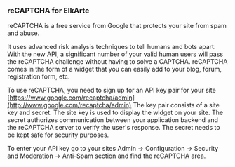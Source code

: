 ### reCAPTCHA for ElkArte

reCAPTCHA is a free service from Google that protects your site from spam and abuse.

It uses advanced risk analysis techniques to tell humans and bots apart. With the new API, a significant number of your valid human users will pass the reCAPTCHA challenge without having to solve a CAPTCHA. reCAPTCHA comes in the form of a widget that you can easily add to your blog, forum, registration form, etc.

To use reCAPTCHA, you need to sign up for an API key pair for your site [https://www.google.com/recaptcha/admin](http://www.google.com/recaptcha/admin)
The key pair consists of a site key and secret. The site key is used to display the widget on your site. The secret authorizes communication between your application backend and the reCAPTCHA server to verify the user's response. The secret needs to be kept safe for security purposes.

To enter your API key go to your sites Admin -> Configuration -> Security and Moderation -> Anti-Spam section and find the reCAPTCHA area.